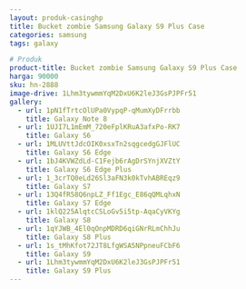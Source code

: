 ```yaml
---
layout: produk-casinghp
title: Bucket zombie Samsung Galaxy S9 Plus Case
categories: samsung
tags: galaxy

# Produk
product-title: Bucket zombie Samsung Galaxy S9 Plus Case
harga: 90000
sku: hn-2888
image-drive: 1Lhm3tywmmYqM2DxU6K2leJ3GsPJPFr51
gallery:
  - url: 1pN1fTrtcOlUPa0VypqP-qMumXyDFrrbb
    title: Galaxy Note 8
  - url: 1UJI7L1mEmM_720eFplKRuA3afxPo-RK7
    title: Galaxy S6
  - url: 1MLUVttJdcOIK0xsxTn2sqgcedgGJFlUC
    title: Galaxy S6 Edge
  - url: 1bJ4KVWZdLd-C1Fejb6rAgDrSYnjXVZtY
    title: Galaxy S6 Edge Plus
  - url: 1_3crTQ0eLd26Sl3aFN3k0kTvhABREqz9
    title: Galaxy S7
  - url: 13Q4fR58Q6npLZ_Ff1Egc_E86qQMLqhxN
    title: Galaxy S7 Edge
  - url: 1klQ225AlqtcCSLoGv5i5tp-AqaCyVKYg
    title: Galaxy S8
  - url: 1qYJWB_4El0qOnpMDRD6qiGNrRLmChhJu
    title: Galaxy S8 Plus
  - url: 1s_tMhKfot72JT8LfgWSA5NPpneuFCbF6
    title: Galaxy S9
  - url: 1Lhm3tywmmYqM2DxU6K2leJ3GsPJPFr51
    title: Galaxy S9 Plus
---
```

